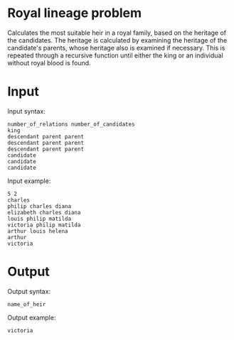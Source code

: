 # Royal lineage problem
Calculates the most suitable heir in a royal family, based on the heritage of the candidates. The heritage is calculated by examining the heritage of the candidate's parents, whose heritage also is examined if necessary. This is repeated through a recursive function until either the king or an individual without royal blood is found.
# Input
Input syntax:
```
number_of_relations number_of_candidates
king
descendant parent parent
descendant parent parent
descendant parent parent
candidate
candidate
candidate
```
Input example:
```
5 2
charles
philip charles diana
elizabeth charles diana
louis philip matilda
victoria philip matilda
arthur louis helena
arthur
victoria

```
# Output
Output syntax:
```
name_of_heir
```
Output example:
```
victoria
```
